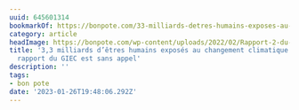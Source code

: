 ```yaml
---
uuid: 645601314
bookmarkOf: https://bonpote.com/33-milliards-detres-humains-exposes-au-changement-climatique-le-nouveau-rapport-du-giec-est-sans-appel/
category: article
headImage: https://bonpote.com/wp-content/uploads/2022/02/Rapport-2-du-GIEC.jpg
title: '3,3 milliards d’êtres humains exposés au changement climatique : le nouveau
  rapport du GIEC est sans appel'
description: ''
tags:
- bon pote
date: '2023-01-26T19:48:06.292Z'
---
```



